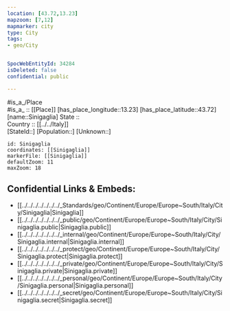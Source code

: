 ```yaml
---
location: [43.72,13.23] 
mapzoom: [7,12] 
mapmarker: city 
type: City
tags:
- geo/City


SpocWebEntityId: 34284
isDeleted: false
confidential: public

---
```

#is_a_/Place  
#is_a_ :: [[Place]] 
[has_place_longitude::13.23] 
[has_place_latitude::43.72] 
[name::Sinigaglia] 
State ::  
Country :: [[../../Italy]]  
[StateId::] 
[Population::] 
[Unknown::] 


```leaflet
id: Sinigaglia
coordinates: [[Sinigaglia]] 
markerFile: [[Sinigaglia]] 
defaultZoom: 11 
maxZoom: 18
```


## Confidential Links & Embeds: 
- [[../../../../../../../_Standards/geo/Continent/Europe/Europe~South/Italy/City/Sinigaglia|Sinigaglia]] 
- [[../../../../../../../_public/geo/Continent/Europe/Europe~South/Italy/City/Sinigaglia.public|Sinigaglia.public]] 
- [[../../../../../../../_internal/geo/Continent/Europe/Europe~South/Italy/City/Sinigaglia.internal|Sinigaglia.internal]] 
- [[../../../../../../../_protect/geo/Continent/Europe/Europe~South/Italy/City/Sinigaglia.protect|Sinigaglia.protect]] 
- [[../../../../../../../_private/geo/Continent/Europe/Europe~South/Italy/City/Sinigaglia.private|Sinigaglia.private]] 
- [[../../../../../../../_personal/geo/Continent/Europe/Europe~South/Italy/City/Sinigaglia.personal|Sinigaglia.personal]] 
- [[../../../../../../../_secret/geo/Continent/Europe/Europe~South/Italy/City/Sinigaglia.secret|Sinigaglia.secret]] 
